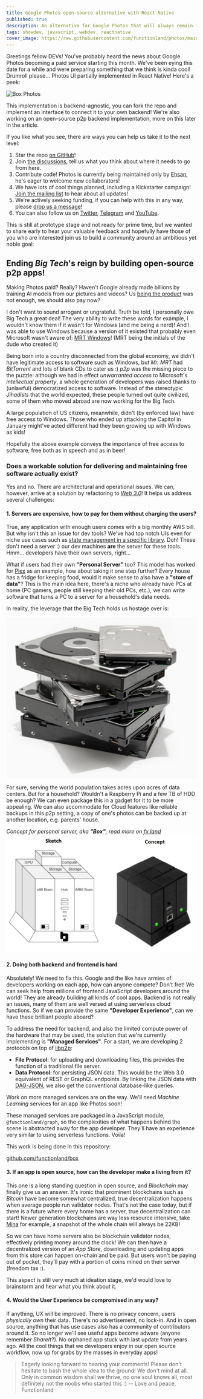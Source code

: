```yaml
---
title: Google Photos open-source alternative with React Native
published: true
description: An alternative for Google Photos that will always remain free because you'll keep your photos on your own hard drive!
tags: showdev, javascript, webdev, reactnative
cover_image: https://raw.githubusercontent.com/functionland/photos/main/assets/images/logo-rectangular.png
---
```


Greetings fellow DEVs! You've probably heard the news about Google Photos becoming a paid service starting this month. We've been eying this date for a while and were preparing something that we think is kinda cool! Drumroll please... Photos UI partially implemented in React Native! Here's a peek:

![Box Photos](https://raw.githubusercontent.com/functionland/blog/main/photos-intro-dev-to/photos.gif "Box Photos")

This implementation is backend-agnostic, you can fork the repo and implement an interface to connect it to your own backend! We're also working on an open-source p2p backend implementation, more on this later in the article.

If you like what you see, there are ways you can help us take it to the next level:

1. Star the repo [on GitHub](https://github.com/functionland/photos)!
2. Join [the discussions](https://github.com/functionland/photos/discussions),
tell us what you think about where it needs to go from here.
3. Contribute code! Photos is currently being maintained only by
[Ehsan](https://github.com/ehsan6sha), he's eager to welcome new collaborators!
4. We have lots of cool things planned, including a Kickstarter campaign! [Join the mailing list](https://groups.google.com/g/functionland)
to hear about all updates!
5. We're actively seeking funding, if you can help with this in any way, please [drop us a message](https://www.linkedin.com/in/keyvanmsadeghi/)!
6. You can also follow us on
[Twitter](https://twitter.com/functionland),
[Telegram](https://t.me/functionland) and
[YouTube](https://www.youtube.com/channel/UCAyjxikGGQTcJvjrhZyYhpA).

This is still at prototype stage and not ready for prime time, but we wanted to share early to hear your valuable feedback and hopefully have those of you who are interested join us to build a community around an ambitious yet noble goal:

## Ending *Big Tech*'s reign by building open-source **p2p** apps!

Making Photos paid? Really? Haven't Google already made billions by training AI models from our pictures and videos? Us [being the product](https://www.netflix.com/title/81254224) was not enough, we should also pay now?

I don't want to sound arrogant or ungrateful. Truth be told, I personally owe Big Tech a great deal! The very ability to write these words for example, I wouldn't know them if it wasn't for Windows (and me being a nerd)! And I was able to use Windows because a version of it existed that probably even Microsoft wasn't aware of: [MRT Windows](https://www.shouldiremoveit.com/MRT-Windows-XP-Farsi-Interface-Pack-24170-program.aspx)! (MRT being the initials of the dude who created it)

Being born into a country disconnected from the global economy, we didn't have legitimate access to software such as Windows, but *Mr. MRT* had *BitTorrent* and lots of blank CDs to cater us :) *p2p* was the missing piece to the puzzle: although we had in effect *unwarranted access* to Microsoft's *intellectual property*, a whole generation of developers was raised thanks to (unlawful) democratized access to software. Instead of the stereotypic *Jihadists* that the world expected, these people turned out quite civilized, some of them who moved abroad are now working for the Big Tech.

A large population of US citizens, meanwhile, didn't (by enforced law) have free access to Windows. Those who ended up attacking the Capitol in January might've acted different had they been growing up with Windows as kids!

Hopefully the above example conveys the importance of free access to software, free both as in speech and as in beer!

### Does a workable solution for delivering and maintaining free software actually exist?

Yes and no. There are architectural and operational issues. We can, however, arrive at a solution by refactoring to [*Web 3.0*](https://medium.com/fabric-ventures/what-is-web-3-0-why-it-matters-934eb07f3d2b)! It helps us address several challenges:

#### 1. Servers are expensive, how to pay for them without charging the users?

True, any application with enough users comes with a big monthly AWS bill. But why isn't this an issue for dev tools? We've had top notch UIs even for niche use cases such as [state management in a specific library](https://github.com/tannerlinsley/react-query-devtools). Doh! These don't need a server :) our dev machines **are** the server for these
tools. Hmm... developers have their own servers, right...

What if users had their own **"Personal Server"** too? This model has worked for [Plex](https://www.plex.tv/) as an example, how about taking it one step further? Every house has a fridge for keeping food, would it make sense to also have a **"store of data"**? This is the main idea here, there's a niche who already have PCs at home (PC gamers, people still keeping their old PCs, etc.), we can write software that turns a PC to a server for a household's data needs.

In reality, the leverage that the Big Tech holds us hostage over is:

![HDD pile](https://raw.githubusercontent.com/functionland/blog/main/photos-intro-dev-to/PileHDD.png "Pile of HDDs")

For sure, serving the world population takes acres upon acres of data centers. But for a household? Wouldn't a Raspberry Pi and a few TB of HDD be enough? We can even package this in a gadget for it to be more appealing. We can also accommodate for Cloud features like reliable backups in this p2p setting, a copy of one's photos can be backed up at another location, e.g. parents' house.

*Concept for personal server, aka __"Box"__, read more on [fx.land](https://fx.land)*
![Box concept](https://raw.githubusercontent.com/functionland/blog/main/photos-intro-dev-to/box.png "Box concept")

#### 2. Doing both backend and frontend is hard

Absolutely! We need to fix this. Google and the like have armies of developers working on each app, how can anyone compete? Don't fret! We can seek help from millions of frontend JavaScript developers around the world! They are already building all kinds of cool apps. Backend is not really an issues, many of them are well versed at using serverless cloud functions. So if we can provide the same **"Developer Experience"**, can we have these brilliant people aboard?

To address the need for backend, and also the limited compute power of the hardware that may be used, the solution that we're currently implementing is **"Managed Services"**. For a start, we are developing 2 protocols on top of [libp2p](https://libp2p.io/):

* **File Protocol**: for uploading and downloading files, this provides the function of a traditional file server.
* **Data Protocol**: for persisting JSON data. This would be the Web 3.0 equivalent of REST or GraphQL endpoints. By linking the JSON data with [DAG-JSON](https://specs.ipld.io/block-layer/codecs/dag-json), we also get the conventional database-like queries.

Work on more managed services are on the way. We'll need *Machine Learning* services for an app like Photos soon!

These managed services are packaged in a JavaScript module, `@functionland/graph`, so the complexities of what happens behind the scene is abstracted away for the app developer. They'll have an experience very similar to using serverless functions. Voila!

This work is being done in this repository:

[github.com/functionland/box](https://github.com/functionland/box)

#### 3. If an app is open source, how can the developer make a living from it?

This one is a long standing question in open source, and *Blockchain* may finally give us an answer. It's ironic that prominent blockchains such as *Bitcoin* have become somewhat centralized, true decentralization happens when average people run validator nodes. That's not the case today, but if there is a future where every home has a server, true decentralization can start! Newer generation blockchains are way less resource intensive, take [Mina](https://minaprotocol.com/) for example, a snapshot of the whole chain will always be 22KB! 

So we can have home servers also be blockchain validator nodes, effectively printing money around the clock! We can then have a decentralized version of an *App Store*, downloading and updating apps from this store can happen on-chain and be paid. But users won't be paying out of pocket, they'll pay with a portion of coins mined on their server (freedom tax :).

This aspect is still very much at ideation stage, we'd would love to brainstorm and hear what you think about it.

#### 4. Would the User Experience be compromised in any way?

If anything, UX will be improved. There is no privacy concern, users *physically own* their data. There's no advertisement, no lock-in. And in open source, anything that has use cases also has a community of contributors around it. So no longer we'll see useful apps become adware (anyone remember *ShareIt*?). No orphaned app stuck with last update from years ago. All the cool things that we developers enjoy in our open source workflow, now up for grabs by the masses in everyday apps!

> Eagerly looking forward to hearing your comments! Please don't hesitate to bash the whole idea to the ground! We don't mind at all. Only in common wisdom shall we thrive, no one soul knows all, most definitely not the noobs who started this :) -- Love and peace, Functionland
